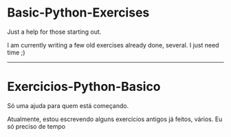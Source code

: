 # Basic-Python-Exercises
Just a help for those starting out.

I am currently writing a few old exercises already done, several.
I just need time ;) 

*****************************************************************
# Exercicios-Python-Basico
Só uma ajuda para quem está começando.

Atualmente, estou escrevendo alguns exercícios antigos já feitos, vários.
Eu só preciso de tempo
